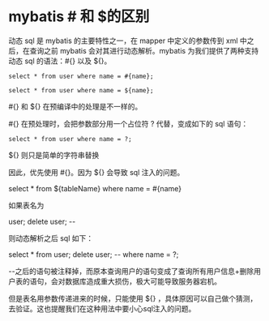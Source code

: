 # mybatis # 和 $的区别

动态 sql 是 mybatis 的主要特性之一，在 mapper 中定义的参数传到 xml 中之后，在查询之前 mybatis 会对其进行动态解析。mybatis 为我们提供了两种支持动态 sql 的语法：#{} 以及 ${}。

```
select * from user where name = #{name};

select * from user where name = ${name};
```

 #{} 和 ${} 在预编译中的处理是不一样的。

 #{} 在预处理时，会把参数部分用一个占位符 ? 代替，变成如下的 sql 语句：

```
select * from user where name = ?;
```

 ${} 则只是简单的字符串替换

 因此，优先使用 #{}。因为 ${} 会导致 sql 注入的问题。

select * from ${tableName} where name = #{name}

如果表名为

user; delete user; --

则动态解析之后 sql 如下：

select * from user; delete user; -- where name = ?;

--之后的语句被注释掉，而原本查询用户的语句变成了查询所有用户信息+删除用户表的语句，会对数据库造成重大损伤，极大可能导致服务器宕机。

但是表名用参数传递进来的时候，只能使用 ${} ，具体原因可以自己做个猜测，去验证。这也提醒我们在这种用法中要小心sql注入的问题。
